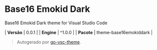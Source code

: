 # Base16 Emokid Dark

Base16 Emokid Dark theme for Visual Studio Code

| **Versão** | 0.0.1 |
| **Engine** | ^1.0.0 |
| **Pacote** | theme-base16emokiddark |

> Autogerado por [go-vsc-theme](https://github.com/natalbu/go-vsc-theme).
